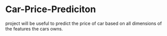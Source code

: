 # Car-Price-Prediciton

project will be useful to predict the price of car based on all dimensions of the features the cars owns.
